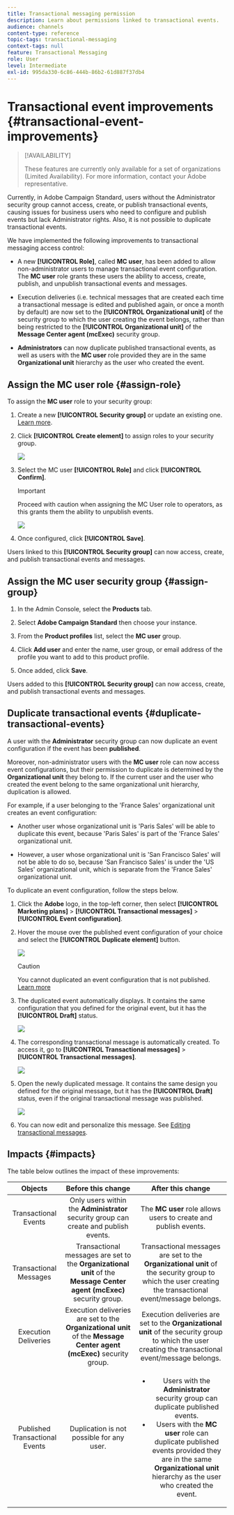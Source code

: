 ```yaml
---
title: Transactional messaging permission
description: Learn about permissions linked to transactional events.
audience: channels
content-type: reference
topic-tags: transactional-messaging
context-tags: null
feature: Transactional Messaging
role: User
level: Intermediate
exl-id: 995da330-6c86-444b-86b2-61d887f37db4
---
```

# Transactional event improvements {#transactional-event-improvements}

>[!AVAILABILITY]
>
>These features are currently only available for a set of organizations (Limited Availability). For more information, contact your Adobe representative.

Currently, in Adobe Campaign Standard, users without the Administrator security group cannot access, create, or publish transactional events, causing issues for business users who need to configure and publish events but lack Administrator rights. Also, it is not possible to duplicate transactional events.

We have implemented the following improvements to transactional messaging access control:

* A new **[!UICONTROL Role]**, called **MC user**, has been added to allow non-administrator users to manage transactional event configuration. The **MC user** role grants these users the ability to access, create, publish, and unpublish transactional events and messages.

* Execution deliveries (i.e. technical messages that are created each time a transactional message is edited and published again, or once a month by default) are now set to the **[!UICONTROL Organizational unit]** of the security group to which the user creating the event belongs, rather than being restricted to the **[!UICONTROL Organizational unit]** of the **Message Center agent (mcExec)** security group.

* **Administrators** can now duplicate published transactional events, as well as users with the **MC user** role provided they are in the same **Organizational unit** hierarchy as the user who created the event.

## Assign the MC user role {#assign-role}

To assign the **MC user** role to your security group:

1. Create a new **[!UICONTROL Security group]** or update an existing one. [Learn more](../../administration/using/managing-groups-and-users.md).

1. Click **[!UICONTROL Create element]** to assign roles to your security group.

   ![](assets/event_access_1.png)

1. Select the MC user **[!UICONTROL Role]** and click **[!UICONTROL Confirm]**.

    >[!IMPORTANT]
    >
    > Proceed with caution when assigning the MC User role to operators, as this grants them the ability to unpublish events.

   ![](assets/event_access_2.png)

1. Once configured, click **[!UICONTROL Save]**.

Users linked to this **[!UICONTROL Security group]** can now access, create, and publish transactional events and messages.

## Assign the MC user security group {#assign-group}

1. In the Admin Console, select the **Products** tab.

1. Select **Adobe Campaign Standard** then choose your instance.

1. From the **Product profiles** list, select the **MC user** group.

1. Click **Add user** and enter the name, user group, or email address of the profile you want to add to this product profile.

1. Once added, click **Save**.

Users added to this **[!UICONTROL Security group]** can now access, create, and publish transactional events and messages.

## Duplicate transactional events {#duplicate-transactional-events}

A user with the **Administrator** security group<!--([Functional administrators](../../administration/using/users-management.md#functional-administrators)?)--> can now duplicate an event configuration if the event has been **published**.

Moreover, non-administrator users with the **MC user** role can now access event configurations, but their permission to duplicate is determined by the **Organizational unit** they belong to. If the current user and the user who created the event belong to the same organizational unit hierarchy, duplication is allowed.

For example, if a user belonging to the 'France Sales' organizational unit creates an event configuration:

* Another user whose organizational unit is 'Paris Sales' will be able to duplicate this event, because 'Paris Sales' is part of the 'France Sales' organizational unit.

* However, a user whose organizational unit is 'San Francisco Sales' will not be able to do so, because 'San Francisco Sales' is under the 'US Sales' organizational unit, which is separate from the 'France Sales' organizational unit.

To duplicate an event configuration, follow the steps below.

1. Click the **Adobe** logo, in the top-left corner, then select **[!UICONTROL Marketing plans]** > **[!UICONTROL Transactional messages]** > **[!UICONTROL Event configuration]**.

1. Hover the mouse over the published event configuration of your choice and select the **[!UICONTROL Duplicate element]** button.

   ![](assets/message-center_duplicate-button.png)

   >[!CAUTION]
   >
   >You cannot duplicated an event configuration that is not published. [Learn more](publishing-transactional-event.md)

1. The duplicated event automatically displays. It contains the same configuration that you defined for the original event, but it has the **[!UICONTROL Draft]** status.

   ![](assets/message-center_duplicated-draft-event.png)

1. The corresponding transactional message is automatically created. To access it, go to **[!UICONTROL Transactional messages]** > **[!UICONTROL Transactional messages]**.

   ![](assets/message-center_duplicated-message.png)

1. Open the newly duplicated message. It contains the same design you defined for the original message, but it has the **[!UICONTROL Draft]** status, even if the original transactional message was published.

   ![](assets/message-center_duplicated-draft-message.png)

1. You can now edit and personalize this message. See [Editing transactional messages](../../channels/using/editing-transactional-message.md).

## Impacts {#impacts}

The table below outlines the impact of these improvements:

| Objects | Before this change | After this change |
|:-: | :--: | :-:|
|Transactional Events| Only users within the **Administrator** security group can create and publish events. | The **MC user** role allows users to create and publish events.|
|Transactional Messages| Transactional messages are set to the **Organizational unit** of the **Message Center agent (mcExec)** security group. | Transactional messages are set to the **Organizational unit** of the security group to which the user creating the transactional event/message belongs.|
| Execution Deliveries| Execution deliveries are set to the **Organizational unit** of the **Message Center agent (mcExec)** security group.| Execution deliveries are set to the **Organizational unit** of the security group to which the user creating the transactional event/message belongs.|
|Published Transactional Events| Duplication is not possible for any user. | <ul><li>Users with the **Administrator** security group can duplicate published events.</li> <li>Users with the **MC user** role can duplicate published events provided they are in the same **Organizational unit** hierarchy as the user who created the event.</li></ul>|


<!--Transactional Message Templates| Transactional Message templates are set to the Organizational unit **All**. | Transaction Message Template will be set to the **Organizational unit** of the security group to which the user creating the message template belongs.-->